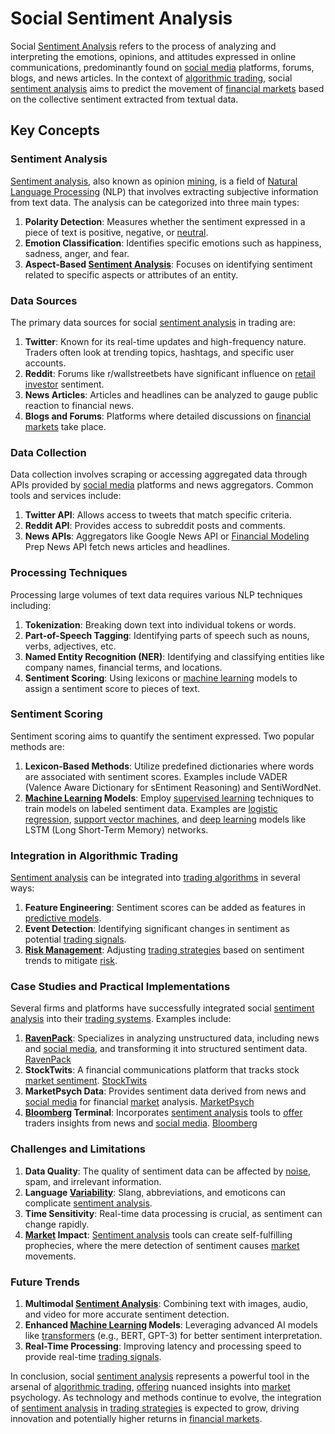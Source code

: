 # Social Sentiment Analysis

Social [Sentiment Analysis](../s/sentiment_analysis.md) refers to the process of analyzing and interpreting the emotions, opinions, and attitudes expressed in online communications, predominantly found on [social media](../s/social_media.md) platforms, forums, blogs, and news articles. In the context of [algorithmic trading](../a/algorithmic_trading.md), social [sentiment analysis](../s/sentiment_analysis.md) aims to predict the movement of [financial markets](../f/financial_market.md) based on the collective sentiment extracted from textual data.

## Key Concepts

### Sentiment Analysis
[Sentiment analysis](../s/sentiment_analysis.md), also known as opinion [mining](../m/mining.md), is a field of [Natural Language Processing](../n/natural_language_processing_(nlp)_in_trading.md) (NLP) that involves extracting subjective information from text data. The analysis can be categorized into three main types:
1. **Polarity Detection**: Measures whether the sentiment expressed in a piece of text is positive, negative, or [neutral](../n/neutral.md).
2. **Emotion Classification**: Identifies specific emotions such as happiness, sadness, anger, and fear.
3. **Aspect-Based [Sentiment Analysis](../s/sentiment_analysis.md)**: Focuses on identifying sentiment related to specific aspects or attributes of an entity.

### Data Sources
The primary data sources for social [sentiment analysis](../s/sentiment_analysis.md) in trading are:
1. **Twitter**: Known for its real-time updates and high-frequency nature. Traders often look at trending topics, hashtags, and specific user accounts.
2. **Reddit**: Forums like r/wallstreetbets have significant influence on [retail investor](../r/retail_investor.md) sentiment.
3. **News Articles**: Articles and headlines can be analyzed to gauge public reaction to financial news.
4. **Blogs and Forums**: Platforms where detailed discussions on [financial markets](../f/financial_market.md) take place.

### Data Collection
Data collection involves scraping or accessing aggregated data through APIs provided by [social media](../s/social_media.md) platforms and news aggregators. Common tools and services include:
1. **Twitter API**: Allows access to tweets that match specific criteria.
2. **Reddit API**: Provides access to subreddit posts and comments.
3. **News APIs**: Aggregators like Google News API or [Financial Modeling](../f/financial_modeling.md) Prep News API fetch news articles and headlines.

### Processing Techniques
Processing large volumes of text data requires various NLP techniques including:
1. **Tokenization**: Breaking down text into individual tokens or words.
2. **Part-of-Speech Tagging**: Identifying parts of speech such as nouns, verbs, adjectives, etc.
3. **Named Entity Recognition (NER)**: Identifying and classifying entities like company names, financial terms, and locations.
4. **Sentiment Scoring**: Using lexicons or [machine learning](../m/machine_learning.md) models to assign a sentiment score to pieces of text.

### Sentiment Scoring
Sentiment scoring aims to quantify the sentiment expressed. Two popular methods are:
1. **Lexicon-Based Methods**: Utilize predefined dictionaries where words are associated with sentiment scores. Examples include VADER (Valence Aware Dictionary for sEntiment Reasoning) and SentiWordNet.
2. **[Machine Learning](../m/machine_learning.md) Models**: Employ [supervised learning](../s/supervised_learning.md) techniques to train models on labeled sentiment data. Examples are [logistic regression](../l/logistic_regression_in_trading.md), [support vector machines](../s/support_vector_machines_in_trading.md), and [deep learning](../d/deep_learning.md) models like LSTM (Long Short-Term Memory) networks.

### Integration in Algorithmic Trading
[Sentiment analysis](../s/sentiment_analysis.md) can be integrated into [trading algorithms](../t/trading_algorithms.md) in several ways:
1. **Feature Engineering**: Sentiment scores can be added as features in [predictive models](../p/predictive_models_in_trading.md).
2. **Event Detection**: Identifying significant changes in sentiment as potential [trading signals](../t/trading_signals.md).
3. **[Risk Management](../r/risk_management.md)**: Adjusting [trading strategies](../t/trading_strategies.md) based on sentiment trends to mitigate [risk](../r/risk.md).

### Case Studies and Practical Implementations
Several firms and platforms have successfully integrated social [sentiment analysis](../s/sentiment_analysis.md) into their [trading systems](../t/trading_systems.md). Examples include:
1. **[RavenPack](../r/ravenpack.md)**: Specializes in analyzing unstructured data, including news and [social media](../s/social_media.md), and transforming it into structured sentiment data. [RavenPack](https://www.ravenpack.com/)
2. **StockTwits**: A financial communications platform that tracks stock [market sentiment](../m/market_sentiment.md). [StockTwits](https://www.stocktwits.com/)
3. **MarketPsych Data**: Provides sentiment data derived from news and [social media](../s/social_media.md) for financial [market](../m/market.md) analysis. [MarketPsych](https://www.marketpsych.com/)
4. **[Bloomberg](../b/bloomberg.md) Terminal**: Incorporates [sentiment analysis](../s/sentiment_analysis.md) tools to [offer](../o/offer.md) traders insights from news and [social media](../s/social_media.md). [Bloomberg](https://www.bloomberg.com/professional/solution/bloomberg-terminal/)

### Challenges and Limitations
1. **Data Quality**: The quality of sentiment data can be affected by [noise](../n/noise.md), spam, and irrelevant information.
2. **Language [Variability](../v/variability.md)**: Slang, abbreviations, and emoticons can complicate [sentiment analysis](../s/sentiment_analysis.md).
3. **Time Sensitivity**: Real-time data processing is crucial, as sentiment can change rapidly.
4. **[Market](../m/market.md) Impact**: [Sentiment analysis](../s/sentiment_analysis.md) tools can create self-fulfilling prophecies, where the mere detection of sentiment causes [market](../m/market.md) movements.

### Future Trends
1. **Multimodal [Sentiment Analysis](../s/sentiment_analysis.md)**: Combining text with images, audio, and video for more accurate sentiment detection.
2. **Enhanced [Machine Learning](../m/machine_learning.md) Models**: Leveraging advanced AI models like [transformers](../t/transformers.md) (e.g., BERT, GPT-3) for better sentiment interpretation.
3. **Real-Time Processing**: Improving latency and processing speed to provide real-time [trading signals](../t/trading_signals.md).

In conclusion, social [sentiment analysis](../s/sentiment_analysis.md) represents a powerful tool in the arsenal of [algorithmic trading](../a/algorithmic_trading.md), [offering](../o/offering.md) nuanced insights into [market](../m/market.md) psychology. As technology and methods continue to evolve, the integration of [sentiment analysis](../s/sentiment_analysis.md) in [trading strategies](../t/trading_strategies.md) is expected to grow, driving innovation and potentially higher returns in [financial markets](../f/financial_market.md).
